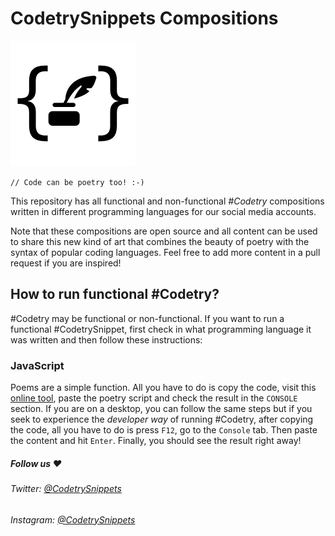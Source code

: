 # CodetrySnippets Compositions
![CodetrySnippets](https://github.com/CodetrySnippets/Compositions/blob/main/logos/CodetrySnippetsLogoBlack.png?raw=true)

`// Code can be poetry too! :-)`

This repository has all functional and non-functional *#Codetry* compositions written in different programming languages for our social media accounts.

Note that these compositions are open source and all content can be used to share this new kind of art that combines the beauty of poetry with the syntax of popular coding languages. Feel free to add more content in a pull request if you are inspired!

## How to run functional #Codetry?

#Codetry may be functional or non-functional. If you want to run a functional #CodetrySnippet, first check in what programming language it was written and then follow these instructions:

### JavaScript

Poems are a simple function. All you have to do is copy the code, visit this [online tool](https://playcode.io/javascript/), paste the poetry script and check the result in the `CONSOLE` section. If you are on a desktop, you can follow the same steps but if you seek to experience the *developer way* of running #Codetry, after copying the code, all you have to do is press `F12`, go to the `Console` tab. Then paste the content and hit `Enter`. Finally, you should see the result right away!

##### Follow us ❤️
###### Twitter: [@CodetrySnippets](https://twitter.com/CodetrySnippets)

###### Instagram: [@CodetrySnippets](https://www.instagram.com/codetrysnippets)
